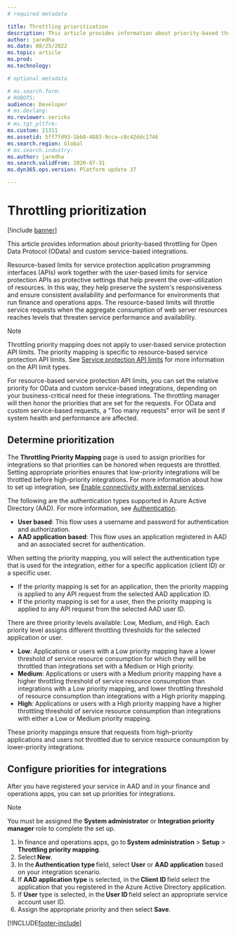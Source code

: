 ```yaml
---
# required metadata

title: Throttling prioritization
description: This article provides information about priority-based throttling for OData and custom service-based integrations.
author: jaredha
ms.date: 08/25/2022
ms.topic: article
ms.prod: 
ms.technology: 

# optional metadata

# ms.search.form: 
# ROBOTS: 
audience: Developer
# ms.devlang: 
ms.reviewer: sericks
# ms.tgt_pltfrm: 
ms.custom: 21311
ms.assetid: 5ff7fd93-1bb8-4883-9cca-c8c42ddc1746
ms.search.region: Global
# ms.search.industry: 
ms.author: jaredha
ms.search.validFrom: 2020-07-31
ms.dyn365.ops.version: Platform update 37

---
```


# Throttling prioritization

[!include [banner](../includes/banner.md)]

This article provides information about priority-based throttling for Open Data Protocol (OData) and custom service-based integrations.

Resource-based limits for service protection application programming interfaces (APIs) work together with the user-based limits for service protection APIs as protective settings that help prevent the over-utilization of resources. In this way, they help preserve the system's responsiveness and ensure consistent availability and performance for environments that run finance and operations apps. The resource-based limits will throttle service requests when the aggregate consumption of web server resources reaches levels that threaten service performance and availability.

> [!NOTE]
> Throttling priority mapping does not apply to user-based service protection API limits. The priority mapping is specific to resource-based service protection API limits. See [Service protection API limits](service-protection-api-limits.md) for more information on the API limit types.

For resource-based service protection API limits, you can set the relative priority for OData and custom service-based integrations, depending on your business-critical need for these integrations. The throttling manager will then honor the priorities that are set for the requests. For OData and custom service-based requests, a "Too many requests" error will be sent if system health and performance are affected.

## Determine prioritization

The **Throttling Priority Mapping** page is used to assign priorities for integrations so that priorities can be honored when requests are throttled. Setting appropriate priorities ensures that low-priority integrations will be throttled before high-priority integrations. For more information about how to set up integration, see [Enable connectivity with external services](/training/modules/integrate-azure-finance-operations/7-connect-external). 

The following are the authentication types supported in Azure Active Directory (AAD). For more information, see [Authentication](services-home-page.md).
- **User based**: This flow uses a username and password for authentication and authorization. 
- **AAD application based**: This flow uses an application registered in AAD and an associated secret for authentication. 

When setting the priority mapping, you will select the authentication type that is used for the integration, either for a specific application (client ID) or a specific user.
- If the priority mapping is set for an application, then the priority mapping is applied to any API request from the selected AAD application ID.
- If the priority mapping is set for a user, then the priority mapping is applied to any API request from the selected AAD user ID.

There are three priority levels available: Low, Medium, and High. Each priority level assigns different throttling thresholds for the selected application or user.
- **Low**: Applications or users with a Low priority mapping have a lower threshold of service resource consumption for which they will be throttled than integrations set with a Medium or High priority.
- **Medium**: Applications or users with a Medium priority mapping have a higher throttling threshold of service resource consumption than integrations with a Low priority mapping, and lower throttling threshold of resource consumption than integrations with a High priority mapping.
- **High**: Applications or users with a High priority mapping have a higher throttling threshold of service resource consumption than integrations with either a Low or Medium priority mapping.

These priority mappings ensure that requests from high-priority applications and users not throttled due to service resource consumption by lower-priority integrations.
 
## Configure priorities for integrations 

After you have registered your service in AAD and in your finance and operations apps, you can set up priorities for integrations.

> [!NOTE]
> You must be assigned the **System administrator** or **Integration priority manager** role to complete the set up. 

1. In finance and operations apps, go to **System administration** > **Setup** > **Throttling priority mapping**. 
2. Select **New**. 
3. In the **Authentication type** field, select **User** or **AAD application** based on your integration scenario.
4. If **AAD application type** is selected, in the **Client ID** field select the application that you registered in the Azure Active Directory application.
5. If **User** type is selected, in the **User ID** field select an appropriate service account user ID.
6. Assign the appropriate priority and then select **Save**.

[!INCLUDE[footer-include](../../../includes/footer-banner.md)]
